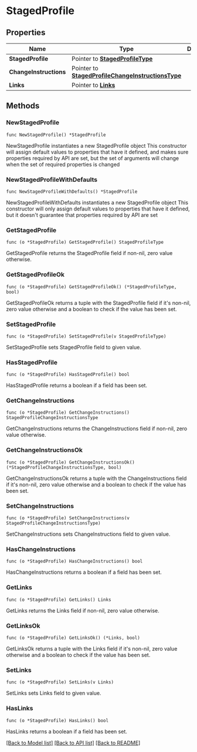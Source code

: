 # StagedProfile

## Properties

Name | Type | Description | Notes
------------ | ------------- | ------------- | -------------
**StagedProfile** | Pointer to [**StagedProfileType**](StagedProfileType.md) |  | [optional] 
**ChangeInstructions** | Pointer to [**StagedProfileChangeInstructionsType**](StagedProfileChangeInstructionsType.md) |  | [optional] 
**Links** | Pointer to [**Links**](Links.md) |  | [optional] 

## Methods

### NewStagedProfile

`func NewStagedProfile() *StagedProfile`

NewStagedProfile instantiates a new StagedProfile object
This constructor will assign default values to properties that have it defined,
and makes sure properties required by API are set, but the set of arguments
will change when the set of required properties is changed

### NewStagedProfileWithDefaults

`func NewStagedProfileWithDefaults() *StagedProfile`

NewStagedProfileWithDefaults instantiates a new StagedProfile object
This constructor will only assign default values to properties that have it defined,
but it doesn't guarantee that properties required by API are set

### GetStagedProfile

`func (o *StagedProfile) GetStagedProfile() StagedProfileType`

GetStagedProfile returns the StagedProfile field if non-nil, zero value otherwise.

### GetStagedProfileOk

`func (o *StagedProfile) GetStagedProfileOk() (*StagedProfileType, bool)`

GetStagedProfileOk returns a tuple with the StagedProfile field if it's non-nil, zero value otherwise
and a boolean to check if the value has been set.

### SetStagedProfile

`func (o *StagedProfile) SetStagedProfile(v StagedProfileType)`

SetStagedProfile sets StagedProfile field to given value.

### HasStagedProfile

`func (o *StagedProfile) HasStagedProfile() bool`

HasStagedProfile returns a boolean if a field has been set.

### GetChangeInstructions

`func (o *StagedProfile) GetChangeInstructions() StagedProfileChangeInstructionsType`

GetChangeInstructions returns the ChangeInstructions field if non-nil, zero value otherwise.

### GetChangeInstructionsOk

`func (o *StagedProfile) GetChangeInstructionsOk() (*StagedProfileChangeInstructionsType, bool)`

GetChangeInstructionsOk returns a tuple with the ChangeInstructions field if it's non-nil, zero value otherwise
and a boolean to check if the value has been set.

### SetChangeInstructions

`func (o *StagedProfile) SetChangeInstructions(v StagedProfileChangeInstructionsType)`

SetChangeInstructions sets ChangeInstructions field to given value.

### HasChangeInstructions

`func (o *StagedProfile) HasChangeInstructions() bool`

HasChangeInstructions returns a boolean if a field has been set.

### GetLinks

`func (o *StagedProfile) GetLinks() Links`

GetLinks returns the Links field if non-nil, zero value otherwise.

### GetLinksOk

`func (o *StagedProfile) GetLinksOk() (*Links, bool)`

GetLinksOk returns a tuple with the Links field if it's non-nil, zero value otherwise
and a boolean to check if the value has been set.

### SetLinks

`func (o *StagedProfile) SetLinks(v Links)`

SetLinks sets Links field to given value.

### HasLinks

`func (o *StagedProfile) HasLinks() bool`

HasLinks returns a boolean if a field has been set.


[[Back to Model list]](../README.md#documentation-for-models) [[Back to API list]](../README.md#documentation-for-api-endpoints) [[Back to README]](../README.md)


